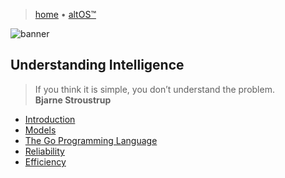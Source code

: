 > [home](/)
> &bull; [altOS™](/altOS)

![banner](/computing/photos/banner.png)

## Understanding Intelligence

> If you think it is simple, you don’t understand the problem.  
> **Bjarne Stroustrup**

* [Introduction](introduction)
* [Models](models)
* [The Go Programming Language](/go)
* [Reliability](reliability)
* [Efficiency](efficiency)
